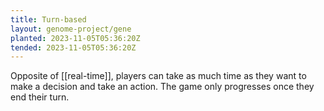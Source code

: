 ```yaml
---
title: Turn-based
layout: genome-project/gene
planted: 2023-11-05T05:36:20Z
tended: 2023-11-05T05:36:20Z
---
```


Opposite of [[real-time]], players can take as much time as they want to make a decision and take an action. The game only progresses once they end their turn.